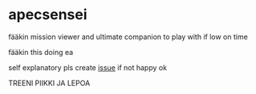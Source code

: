 # apecsensei
fääkin mission viewer and ultimate companion to play with if low on time

fääkin this doing ea

self explanatory pls create [issue](https://github.com/akirataguchi115/apecsensei/issues) if not happy ok

TREENI PIIKKI JA LEPOA
